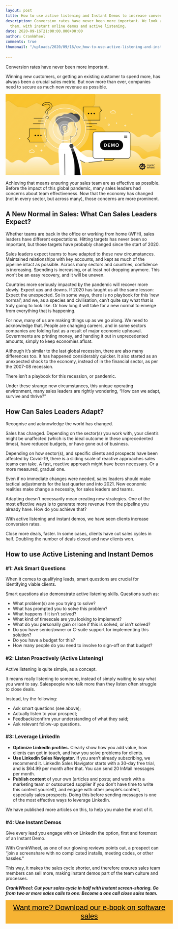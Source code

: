 ```yaml
---
layout: post
title: How to use active listening and Instant Demos to increase conversion rates
description: Conversion rates have never been more important. We look at how to increase
  them, with instant online demos and active listening.
date: 2020-09-16T21:00:00.000+00:00
author: CrankWheel
comments: true
thumbnail: "/uploads/2020/09/16/cw_how-to-use-active-listening-and-instant-demos-to-increase-conversion-rates.jpg"

---
```

Conversion rates have never been more important.

Winning new customers, or getting an existing customer to spend more, has always been a crucial sales metric. But now more than ever, companies need to secure as much new revenue as possible.

![](/uploads/2020/09/16/cw_how-to-use-active-listening-and-instant-demos-to-increase-conversion-rates.jpg)

Achieving that means ensuring your sales team are as effective as possible. Before the impact of this global pandemic, many sales leaders had concerns about team effectiveness. Now that the economy has changed (not in every sector, but across many), those concerns are more prominent.

## A New Normal in Sales: What Can Sales Leaders Expect?

Whether teams are back in the office or working from home (WFH), sales leaders have different expectations. Hitting targets has never been so important, but those targets have probably changed since the start of 2020.

Sales leaders expect teams to have adapted to these new circumstances. Maintained relationships with key accounts, and kept as much of the pipeline intact as possible. Across many sectors and countries, confidence is increasing. Spending is increasing, or at least not dropping anymore. This won't be an easy recovery, and it will be uneven.

Countries more seriously impacted by the pandemic will recover more slowly. Expect ups and downs. If 2020 has taught us all the same lesson: Expect the unexpected. So in some ways, there is no playbook for this ‘new normal’; and we, as a species and civilisation, can’t quite say what that is truly going to look like. Or how long it will take for a new normal to emerge from everything that is happening.

For now, many of us are making things up as we go along. We need to acknowledge that. People are changing careers, and in some sectors companies are folding fast as a result of major economic upheaval. Governments are printing money, and handing it out in unprecedented amounts, simply to keep economies afloat.

Although it’s similar to the last global recession, there are also many differences too. It has happened considerably quicker. It also started as an unexpected shock to the economy, instead of in the financial sector, as per the 2007-08 recession.

There isn’t a playbook for this recession, or pandemic.

Under these strange new circumstances, this unique operating environment, many sales leaders are rightly wondering, “How can we adapt, survive and thrive?”

## How Can Sales Leaders Adapt?

Recognise and acknowledge the world has changed.

Sales has changed. Depending on the sector(s) you work with, your client’s might be unaffected (which is the ideal outcome in these unprecedented times), have reduced budgets, or have gone out of business.

Depending on how sector(s), and specific clients and prospects have been affected by Covid-19, there is a sliding scale of reactive approaches sales teams can take. A fast, reactive approach might have been necessary. Or a more measured, gradual one.

Even if no immediate changes were needed, sales leaders should make tactical adjustments for the last quarter and into 2021. New economic realities make change a necessity, for sales leaders and teams.

Adapting doesn't necessarily mean creating new strategies. One of the most effective ways is to generate more revenue from the pipeline you already have. How do you achieve that?

With active listening and instant demos, we have seen clients increase conversion rates.

Close more deals, faster. In some cases, clients have cut sales cycles in half. Doubling the number of deals closed and new clients won.

## How to use Active Listening and Instant Demos

### #1: Ask Smart Questions

When it comes to qualifying leads, smart questions are crucial for identifying viable clients.

Smart questions also demonstrate active listening skills. Questions such as:

* What problem(s) are you trying to solve?
* What has prompted you to solve this problem?
* What happens if it isn’t solved?
* What kind of timescale are you looking to implement?
* What do you personally gain or lose if this is solved, or isn’t solved?
* Do you have senior/owner or C-suite support for implementing this solution?
* Do you have a budget for this?
* How many people do you need to involve to sign-off on that budget?

### #2: Listen Proactively (Active Listening)

Active listening is quite simple, as a concept.

It means really listening to someone, instead of simply waiting to say what you want to say. Salespeople who talk more than they listen often struggle to close deals.

Instead, try the following:

* Ask smart questions (see above);
* Actually listen to your prospect;
* Feedback/confirm your understanding of what they said;
* Ask relevant follow-up questions.

### #3: Leverage LinkedIn

* **Optimize LinkedIn profiles.** Clearly show how you add value, how clients can get in touch, and how you solve problems for clients.
* **Use LinkedIn Sales Navigator.** If you aren’t already subscribing, we recommend it. LinkedIn Sales Navigator starts with a 30-day free trial, and is $64.99 per month after that. You can send 20 InMail messages per month.
* **Publish content** of your own (articles and posts; and work with a marketing team or outsourced supplier if you don't have time to write this content yourself), and engage with other people’s content, especially sales prospects. Doing this before sending messages is one of the most effective ways to leverage LinkedIn.

We have published more articles on this, to help you make the most of it.

### #4: Use Instant Demos

Give every lead you engage with on LinkedIn the option, first and foremost of an Instant Demo.

With CrankWheel, as one of our glowing reviews points out, a prospect can “join a screenshare with no complicated installs, meeting codes, or other hassles.”

This way, it makes the sales cycle shorter, and therefore ensures sales team members can sell more, making instant demos part of the team culture and processes.

**_CrankWheel: Cut your sales cycle in half with instant screen-sharing. Go from two or more sales calls to one: Become a one call close sales team._**

<style> .btn-signup { padding-top: 11px !important; border-radius: 0px !important; background-color: #f6b333; text-align: center; padding: 10px 20px !important; border: 0px !important; width: 100%; margin-bottom: 20px; } .btn-signup a { color: black !important; font-family: 'Titillium Web', sans-serif; font-size: 24px !important; font-weight: normal !important; } </style>

<div class="btn-signup"><a style="cursor: pointer;" href="/sign-up-to-download">Want more? Download our e-book on software sales</a></div>